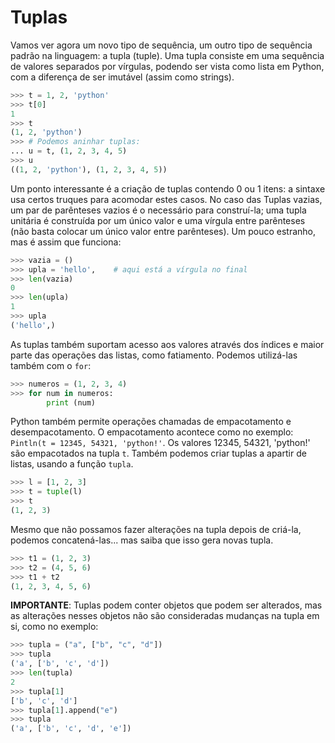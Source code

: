 # Tuplas
Vamos ver agora um novo tipo de sequência, um outro tipo de sequência padrão na linguagem: a tupla (tuple). Uma tupla consiste em uma sequência de valores separados por vírgulas, podendo ser vista como lista em Python, com a diferença de ser imutável (assim como strings).

```python
>>> t = 1, 2, 'python'
>>> t[0]
1
>>> t
(1, 2, 'python')
>>> # Podemos aninhar tuplas:
... u = t, (1, 2, 3, 4, 5)
>>> u
((1, 2, 'python'), (1, 2, 3, 4, 5))
```
Um ponto interessante é a criação de tuplas contendo 0 ou 1 itens: a sintaxe usa certos truques para acomodar estes casos. No caso das Tuplas vazias, um par de parênteses vazios é o necessário para construí-la; uma tupla unitária é construída por um único valor e uma vírgula entre parênteses (não basta colocar um único valor entre parênteses). Um pouco estranho, mas é assim que funciona:

```python
>>> vazia = ()
>>> upla = 'hello',    # aqui está a vírgula no final
>>> len(vazia)
0
>>> len(upla)
1
>>> upla
('hello',)
```

As tuplas também suportam acesso aos valores através dos índices e maior parte das operações das listas, como fatiamento. Podemos utilizá-las também com o ```for```:

```python
>>> numeros = (1, 2, 3, 4)
>>> for num in numeros:
        print (num)
```

Python também permite operações chamadas de empacotamento e desempacotamento. O empacotamento acontece como no exemplo:
```Pintln(t = 12345, 54321, 'python!'```. Os valores 12345, 54321, 'python!' são empacotados na tupla ```t```.
Também podemos criar tuplas a apartir de listas, usando a função ```tupla```.

```python
>>> l = [1, 2, 3]
>>> t = tuple(l)
>>> t
(1, 2, 3)
```

Mesmo que não possamos fazer alterações na tupla depois de criá-la, podemos concatená-las... mas saiba que isso gera novas tupla.

``` python
>>> t1 = (1, 2, 3)
>>> t2 = (4, 5, 6)
>>> t1 + t2
(1, 2, 3, 4, 5, 6)
```

**IMPORTANTE**: Tuplas podem conter objetos que podem ser alterados, mas as alterações nesses objetos não são consideradas mudanças na tupla em si, como no exemplo:

```python
>>> tupla = ("a", ["b", "c", "d"])
>>> tupla
('a', ['b', 'c', 'd'])
>>> len(tupla)
2
>>> tupla[1]
['b', 'c', 'd']
>>> tupla[1].append("e")
>>> tupla
('a', ['b', 'c', 'd', 'e'])
```
